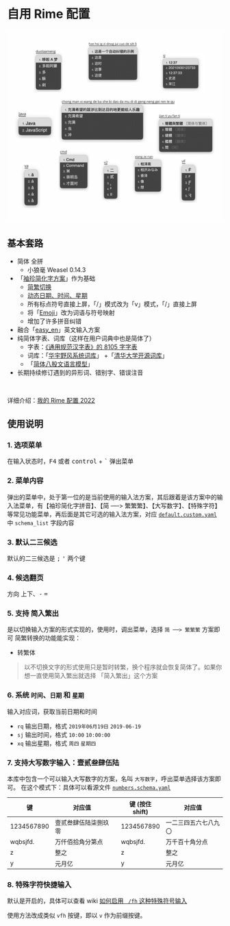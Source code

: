 # 自用 Rime 配置

![demo](./demo.jpg)

## 基本套路

-   简体 全拼
    - 小狼毫 Weasel 0.14.3
-   「[袖珍简化字方案](https://github.com/rime/rime-pinyin-simp)」作为基础
    - [简繁切换](https://github.com/rime/home/issues/388#issuecomment-504572224)
    - [动态日期、时间、星期](https://github.com/KyleBing/rime-wubi86-jidian)
    - 所有标点符号直接上屏，「/」模式改为「v」模式，「/」直接上屏
    - 将「[Emoji](https://github.com/rime/rime-emoji)」改为词语与符号映射
    - 增加了许多拼音纠错
-   融合「[easy_en](https://github.com/BlindingDark/rime-easy-en)」英文输入方案
-   纯简体字表、词库（这样在用户词典中也是简体了）
    - 字表：[《通用规范汉字表》的 8105 字字表](https://github.com/iDvel/The-Table-of-General-Standard-Chinese-Characters)
    - 词库：「[华宇野风系统词库](http://bbs.pinyin.thunisoft.com/forum.php?mod=viewthread&tid=30049)」 +「[清华大学开源词库](https://github.com/thunlp/THUOCL)」
    - 「[简体八股文语言模型](https://github.com/lotem/rime-octagram-data/tree/hans)」
-   长期持续修订遇到的异形词、错别字、错误注音

<br>

详细介绍：[我的 Rime 配置 2022](https://dvel.me/posts/my-rime-setting-2022/)

## 使用说明

### 1. 选项菜单
在输入状态时，<kbd>F4</kbd> 或者 <kbd>control</kbd> + <kbd>`</kbd> 弹出菜单

### 2. 菜单内容
弹出的菜单中，处于第一位的是当前使用的输入法方案，其后跟着是该方案中的输入法菜单，有【袖珍简化字拼音】、【简 ──> 繁繁繁】、【大写数字】、【特殊字符】等常见功能菜单，再后面是其它可选的输入法方案，对应 [`default.custom.yaml`](https://github.com/appleshan/fcitx5-rime-dict/blob/main/default.custom.yaml) 中 `schema_list` 字段内容

### 3. 默认二三候选
默认的二三候选是 <kbd>;</kbd> <kbd>'</kbd> 两个键

### 4. 候选翻页
方向 <kbd>上</kbd><kbd>下</kbd>、<kbd>-</kbd> <kbd>=</kbd>

### 5. 支持 简入繁出
是以切换输入方案的形式实现的，使用时，调出菜单，选择 `简 ──> 繁繁繁` 方案即可
简繁转换的功能能实现：
- 转繁体
> 以不切换文字的形式使用只是暂时转繁，换个程序就会恢复简体了。如果你想一直使用简入繁出就选择 「简入繁出」这个方案

### 6. 系统 `时间`、`日期` 和 `星期`
输入对应词，获取当前日期和时间
- `rq` 输出日期，格式 `2019年06月19日` `2019-06-19`
- `sj` 输出时间，格式 `10:00` `10:00:00`
- `xq` 输出星期，格式 `周四` `星期四`

### 7. 支持大写数字输入：壹贰叁肆伍陆
本库中包含一个可以输入大写数字的方案，名叫 `大写数字`，呼出菜单选择该方案即可。
在这个模式下：具体可以看源文件 [`numbers.schema.yaml`](https://github.com/appleshan/fcitx5-rime-dict/blob/main/numbers.schema.yaml)


| 键           | 对应值             | | 键 (按住 shift) | 对应值            |
|-------------|--------------------|---|-----------|-------------------|
| 1234567890  | 壹贰叁肆伍陆柒捌玖零  | | 1234567890 | 一二三四五六七八九〇  |
| wqbsjfd.    | 万仟佰拾角分第点     | | wqbsjfd.   | 万千百十角分点       |
| z           | 整之               | | z          | 整之               |
| y           | 元月亿             | | y          | 元月亿             |

### 8. 特殊字符快捷输入
默认是开启的，具体可以查看 wiki [如何启用 ` /fh` 这种特殊符号输入](https://github.com/KyleBing/rime-wubi86-jidian/wiki/%E5%A6%82%E4%BD%95%E5%90%AF%E7%94%A8-%60--fh%60-%E8%BF%99%E7%A7%8D%E7%89%B9%E6%AE%8A%E7%AC%A6%E5%8F%B7%E8%BE%93%E5%85%A5)

使用方法改成类似 `vfh` 按键，即以 `v` 作为前缀按键。
